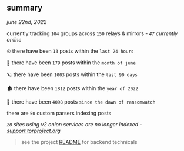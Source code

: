 
## summary
_june 22nd, 2022_

currently tracking `104` groups across `150` relays & mirrors - _`47` currently online_

⏲ there have been `13` posts within the `last 24 hours`

🦈 there have been `179` posts within the `month of june`

🪐 there have been `1003` posts within the `last 90 days`

🏚 there have been `1812` posts within the `year of 2022`

🦕 there have been `4098` posts `since the dawn of ransomwatch`

there are `50` custom parsers indexing posts

_`20` sites using v2 onion services are no longer indexed - [support.torproject.org](https://support.torproject.org/onionservices/v2-deprecation/)_

> see the project [README](https://github.com/joshhighet/ransomwatch#ransomwatch--) for backend technicals
